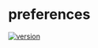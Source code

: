 # preferences

[![version](https://img.shields.io/badge/version-1.0.1-yellow.svg)](https://semver.org)
